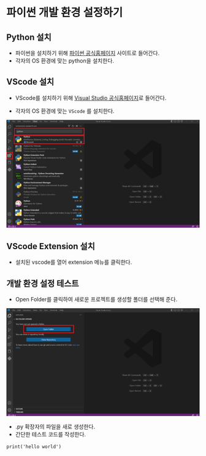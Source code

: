 # 파이썬 개발 환경 설정하기


## Python 설치

- 파이썬을 설치하기 위해 [파이썬 공식홈페이지](https://www.python.org/downloads/) 사이트로 들어간다.
- 각자의 OS 환경에 맞는 python을 설치한다. 






## VScode 설치

- VScode를 설치하기 위해 [Visual Studio 공식홈페이지](https://code.visualstudio.com/download)로 들어간다.

- 각자의 OS 환경에 맞는 `VScode` 를 설치한다.

![1](./images/1.png)


## VScode Extension 설치


- 설치된 vscode를 열어 extension 메뉴를 클릭한다.


  
## 개발 환경 설정 테스트

- Open Folder를 클릭하여 새로운 프로젝트를 생성할 폴더를 선택해 준다.




![2](./images/2.png)

- .py 확장자의 파일을 새로 생성한다. 
- 간단한 테스트 코드를 작성한다. 


```
print('hello world')
```
